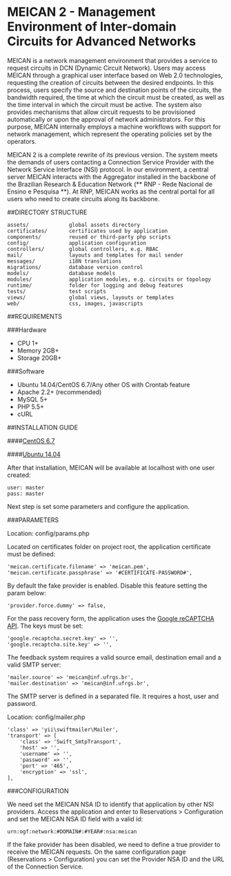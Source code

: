 # MEICAN 2 - Management Environment of Inter-domain Circuits for Advanced Networks

MEICAN is a network management environment that provides a service to request circuits in DCN (Dynamic Circuit Network). Users may access MEICAN through a graphical user interface based on Web 2.0 technologies, requesting the creation of circuits between the desired endpoints. In this process, users specify the source and destination points of the circuits, the bandwidth required, the time at which the circuit must be created, as well as the time interval in which the circuit must be active. The system also provides mechanisms that allow circuit requests to be provisioned automatically or upon the approval of network administrators. For this purpose, MEICAN internally employs a machine workflows with support for network management, which represent the operating policies set by the operators.

MEICAN 2 is a complete rewrite of its previous version. The system meets the demands of users contacting a Connection Service Provider with the Network Service Interface (NSI) protocol. In our environment, a central server MEICAN interacts with the Aggregator installed in the backbone of the Brazilian Research & Education Network (** RNP - Rede Nacional de Ensino e Pesquisa **). At RNP, MEICAN works as the central portal for all users who need to create circuits along its backbone.

##DIRECTORY STRUCTURE

```
assets/             global assets directory
certificates/       certificates used by application
components/         reused or third-party php scripts
config/             application configuration
controllers/        global controllers, e.g. RBAC
mail/               layouts and templates for mail sender
messages/           i18N translations
migrations/         database version control
models/             database models
modules/            application modules, e.g. circuits or topology
runtime/            folder for logging and debug features
tests/              test scripts
views/              global views, layouts or templates
web/                css, images, javascripts
```

##REQUIREMENTS

###Hardware

- CPU 1+
- Memory 2GB+
- Storage 20GB+

###Software

- Ubuntu 14.04/CentOS 6.7/Any other OS with Crontab feature
- Apache 2.2+ (recommended)
- MySQL 5+
- PHP 5.5+
- cURL

##INSTALLATION GUIDE

####[CentOS 6.7](https://github.com/ufrgs-hyman/meican2/wiki/CentOS-6.7-installation-guide)

####[Ubuntu 14.04](https://github.com/ufrgs-hyman/meican2/wiki/Ubuntu-14.04-installation-guide)

After that installation, MEICAN will be available at localhost with one user created:

```
user: master
pass: master
```

Next step is set some parameters and configure the application.

###PARAMETERS

Location: config/params.php

Located on certificates folder on project root, the application certificate must be defined:

```
'meican.certificate.filename' => 'meican.pem',
'meican.certificate.passphrase' => '#CERTIFICATE-PASSWORD#',	
```

By default the fake provider is enabled. Disable this feature setting the param below:

```
'provider.force.dummy' => false,
```

For the pass recovery form, the application uses the [Google reCAPTCHA API](https://www.google.com/recaptcha). The keys must be set:

```
'google.recaptcha.secret.key' => '',
'google.recaptcha.site.key' => '',
```

The feedback system requires a valid source email, destination email and a valid SMTP server:

```
'mailer.source' => 'meican@inf.ufrgs.br',
'mailer.destination' => 'meican@inf.ufrgs.br',
```

The SMTP server is defined in a separated file. It requires a host, user and password.

Location: config/mailer.php

```
'class' => 'yii\swiftmailer\Mailer',
'transport' => [
    'class' => 'Swift_SmtpTransport',
    'host' => '',
    'username' => '',
    'password' => '',
    'port' => '465',
    'encryption' => 'ssl',
],
```

###CONFIGURATION

We need set the MEICAN NSA ID to identify that application by other NSI providers. Access the application and enter to Reservations > Configuration and set the MEICAN NSA ID field with a valid id:

```
urn:ogf:network:#DOMAIN#:#YEAR#:nsa:meican
```

If the fake provider has been disabled, we need to define a true provider to receive the MEICAN requests. On the same configuration page (Reservations > Configuration) you can set the Provider NSA ID and the URL of the Connection Service.

